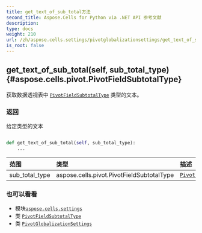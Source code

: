 ```yaml
---
title: get_text_of_sub_total方法
second_title: Aspose.Cells for Python via .NET API 参考文献
description:
type: docs
weight: 210
url: /zh/aspose.cells.settings/pivotglobalizationsettings/get_text_of_sub_total/
is_root: false
---
```

##  get_text_of_sub_total(self, sub_total_type) {#aspose.cells.pivot.PivotFieldSubtotalType}
获取数据透视表中 [`PivotFieldSubtotalType`](/cells/python-net/zh/aspose.cells.pivot/pivotfieldsubtotaltype) 类型的文本。


### 返回

给定类型的文本


```python

def get_text_of_sub_total(self, sub_total_type):
    ...
```


|范围|类型|描述|
| :- | :- | :- |
| sub_total_type | aspose.cells.pivot.PivotFieldSubtotalType |[`PivotFieldSubtotalType`](/cells/python-net/zh/aspose.cells.pivot/pivotfieldsubtotaltype) |



### 也可以看看
* 模块[`aspose.cells.settings`](../../)
* 类 [`PivotFieldSubtotalType`](/cells/python-net/zh/aspose.cells.pivot/pivotfieldsubtotaltype)
* 类 [`PivotGlobalizationSettings`](/cells/python-net/zh/aspose.cells.settings/pivotglobalizationsettings)
